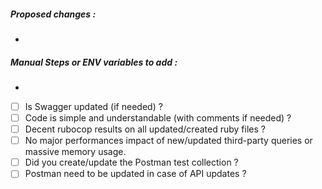 ##### Proposed changes :
+

##### Manual Steps or ENV variables to add :
+

- [ ] Is Swagger updated (if needed) ?
- [ ] Code is simple and understandable (with comments if needed) ?
- [ ] Decent rubocop results on all updated/created ruby files ?
- [ ] No major performances impact of new/updated third-party queries or massive memory usage.
- [ ] Did you create/update the Postman test collection ?
- [ ] Postman need to be updated in case of API updates ?
